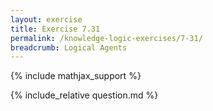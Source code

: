 ```yaml
---
layout: exercise
title: Exercise 7.31
permalink: /knowledge-logic-exercises/7-31/
breadcrumb: Logical Agents
---
```


{% include mathjax_support %}

<div><i class="arrow-up" data-chapter="knowledge-logic-exercises" data-exercise="ex_31" data-rating="0"></i></div>
{% include_relative question.md %}
